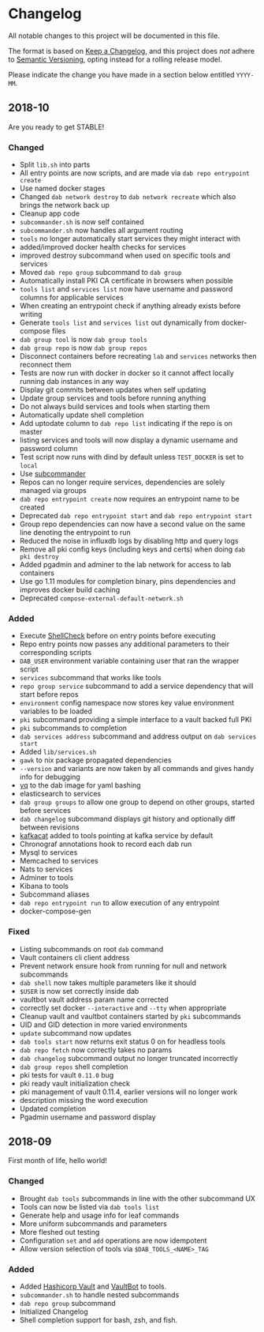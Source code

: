# Changelog

All notable changes to this project will be documented in this file.

The format is based on [Keep a Changelog](https://keepachangelog.com/en/1.0.0/), and this project does *not* adhere to [Semantic Versioning](https://semver.org/spec/v2.0.0.html), opting instead for a rolling release model.

Please indicate the change you have made in a section below entitled `YYYY-MM`.

## 2018-10

Are you ready to get STABLE!

### Changed

- Split `lib.sh` into parts
- All entry points are now scripts, and are made via `dab repo entrypoint create`
- Use named docker stages
- Changed `dab network destroy` to `dab network recreate` which also brings the network back up
- Cleanup app code
- `subcommander.sh` is now self contained
- `subcommander.sh` now handles all argument routing
- `tools` no longer automatically start services they might interact with
- added/improved docker health checks for services
- improved destroy subcommand when used on specific tools and services
- Moved `dab repo group` subcommand to `dab group`
- Automatically install PKI CA certificate in browsers when possible
- `tools list` and `services list` now have username and password columns for applicable services
- When creating an entrypoint check if anything already exists before writing
- Generate `tools list` and `services list` out dynamically from docker-compose files
- `dab group tool` is now `dab group tools`
- `dab group repo` is now `dab group repos`
- Disconnect containers before recreating `lab` and `services` networks then reconnect them
- Tests are now run with docker in docker so it cannot affect locally running dab instances in any way
- Display git commits between updates when self updating
- Update group services and tools before running anything
- Do not always build services and tools when starting them
- Automatically update shell completion
- Add uptodate column to `dab repo list` indicating if the repo is on master
- listing services and tools will now display a dynamic username and password column
- Test script now runs with dind by default unless `TEST_DOCKER` is set to `local`
- Use [subcommander](https://github.com/Nekroze/subcommander)
- Repos can no longer require services, dependencies are solely managed via groups
- `dab repo entrypoint create` now requires an entrypoint name to be created
- Deprecated `dab repo entrypoint start` and `dab repo entrypoint start`
- Group repo dependencies can now have a second value on the same line denoting the entrypoint to run
- Reduced the noise in influxdb logs by disabling http and query logs
- Remove all pki config keys (including keys and certs) when doing `dab pki destroy`
- Added pgadmin and adminer to the lab network for access to lab containers
- Use go 1.11 modules for completion binary, pins dependencies and improves docker build caching
- Deprecated `compose-external-default-network.sh`

### Added

- Execute [ShellCheck](https://github.com/koalaman/shellcheck) before on entry points before executing
- Repo entry points now passes any additional parameters to their corresponding scripts
- `DAB_USER` environment variable containing user that ran the wrapper script
- `services` subcommand that works like tools
- `repo group service` subcommand to add a service dependency that will start before repos
- `environment` config namespace now stores key value environment variables to be loaded
- `pki` subcommand providing a simple interface to a vault backed full PKI
- `pki` subcommands to completion
- `dab services address` subcommand and address output on `dab services start`
- Added `lib/services.sh`
- `gawk` to nix package propagated dependencies
- `--version` and variants are now taken by all commands and gives handy info for debugging
- [yq](https://github.com/mikefarah/yq) to the dab image for yaml bashing
- elasticsearch to services
- `dab group groups` to allow one group to depend on other groups, started before services
- `dab changelog` subcommand displays git history and optionally diff between revisions
- [kafkacat](https://github.com/edenhill/kafkacat) added to tools pointing at kafka service by default
- Chronograf annotations hook to record each dab run
- Mysql to services
- Memcached to services
- Nats to services
- Adminer to tools
- Kibana to tools
- Subcommand aliases
- `dab repo entrypoint run` to allow execution of any entrypoint
- docker-compose-gen

### Fixed

- Listing subcommands on root `dab` command
- Vault containers cli client address
- Prevent network ensure hook from running for null and network subcommands
- `dab shell` now takes multiple parameters like it should
- `$USER` is now set correctly inside dab
- vaultbot vault address param name corrected
- correctly set docker `--interactive` and `--tty` when appropriate
- Cleanup vault and vaultbot containers started by `pki` subcommands
- UID and GID detection in more varied environments
- `update` subcommand now updates
- `dab tools start` now returns exit status 0 on for headless tools
- `dab repo fetch` now correctly takes no params
- `dab changelog` subcommand output no longer truncated incorrectly
- `dab group repos` shell completion
- pki tests for vault `0.11.0` bug
- pki ready vault initialization check
- pki management of vault 0.11.4, earlier versions will no longer work
- description missing the word execution
- Updated completion
- Pgadmin username and password display

## 2018-09

First month of life, hello world!

### Changed

- Brought `dab tools` subcommands in line with the other subcommand UX
- Tools can now be listed via `dab tools list`
- Generate help and usage info for leaf commands
- More uniform subcommands and parameters
- More fleshed out testing
- Configuration `set` and `add` operations are now idempotent
- Allow version selection of tools via `$DAB_TOOLS_<NAME>_TAG`

### Added

- Added [Hashicorp Vault](https://www.vaultproject.io/) and [VaultBot](https://gitlab.com/msvechla/vaultbot) to tools.
- `subcommander.sh` to handle nested subcommands
- `dab repo group` subcommand
- Initialized Changelog
- Shell completion support for bash, zsh, and fish.
